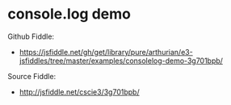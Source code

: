 # console.log demo

Github Fiddle:
- https://jsfiddle.net/gh/get/library/pure/arthurian/e3-jsfiddles/tree/master/examples/consolelog-demo-3g701bpb/

Source Fiddle:
- http://jsfiddle.net/cscie3/3g701bpb/

